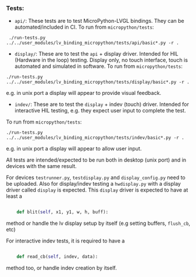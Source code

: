 
### Tests:

- `api/`: These tests are to test MicroPython-LVGL bindings. They can be
automated/included in CI. 
To run from `micropython/tests`:
```
 ./run-tests.py ../../user_modules/lv_binding_micropython/tests/api/basic*.py -r .
```

- `display/`: These are to test the `api` + display driver. Intended for HIL
(Hardware in the loop) testing. Display only, no touch interface, touch is
automated and simulated in software.
To run from `micropython/tests`:
```
./run-tests.py ../../user_modules/lv_binding_micropython/tests/display/basic*.py -r .
```
e.g. in unix port a display will appear to provide visual feedback.


- `indev/`: These are to test the `display` + indev (touch) driver. Intended for
interactive HIL testing, e.g. they expect user input to complete the test. 

To run from `micropython/tests`:
```
./run-tests.py ../../user_modules/lv_binding_micropython/tests/indev/basic*.py -r .
```
e.g. in unix port a display will appear to allow user input.

All tests are intended/expected to be run both in desktop (unix port) and in devices with the same result.

For devices `testrunner.py`, `testdisplay.py` and `display_config.py` need to be
uploaded. Also for display/indev testing a `hwdisplay.py` with a display driver
called `display` is expected. This `display` driver is expected to have at least a 
```py

    def blit(self, x1, y1, w, h, buff):
```
method or handle the lv display setup by itself (e.g setting buffers, `flush_cb`, etc)

For interactive indev tests, it is required to have a 
```py

    def read_cb(self, indev, data):
```
method too, or handle indev creation by itself.
